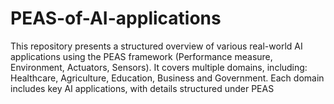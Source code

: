 # PEAS-of-AI-applications
This repository presents a structured overview of various real-world AI applications using the PEAS framework (Performance measure, Environment, Actuators, Sensors). It covers multiple domains, including:  Healthcare, Agriculture, Education, Business and Government. Each domain includes key AI applications, with details structured under PEAS
